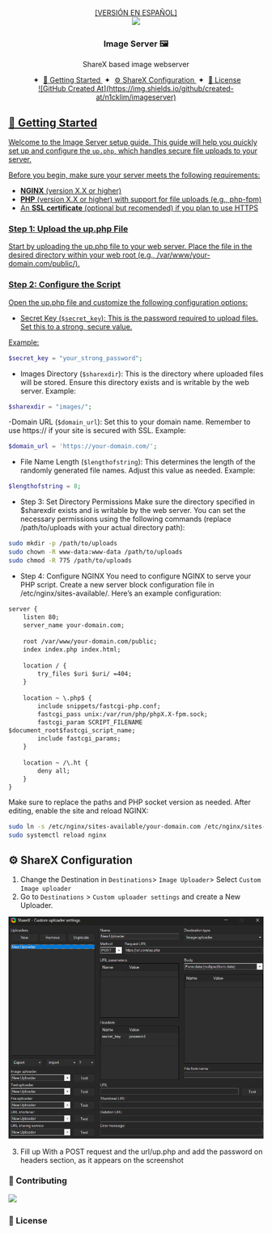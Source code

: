 <div align="center">
<a href="README_es.md">[VERSIÓN EN ESPAÑOL]</a>
</div>

<div align="center">
<img src="https://s3.amazonaws.com/pix.iemoji.com/images/emoji/apple/ios-12/256/framed-picture.png" height="50px" width="auto" /> 
<h3>
 Image Server 🖼️
</h3>
  <p>ShareX based image webserver</p>
</div>

<div align="center">
    <span>&nbsp;✦&nbsp;</span>
    <a href="#-getting-started">
        🚀 Getting Started
    </a>
    <span>&nbsp;✦&nbsp;</span>
    <a href="#-sharex-configuration">
        ⚙️ ShareX Configuration
    </a>
    <span>&nbsp;✦&nbsp;</span>
    <a href="#-license">
        📜 License
</div>

<div align="center">![GitHub Created At](https://img.shields.io/github/created-at/n1cklim/imageserver)</div>

## 🚀 Getting Started


Welcome to the Image Server setup guide. This guide will help you quickly set up and configure the `up.php`, which handles secure file uploads to your server.

Before you begin, make sure your server meets the following requirements:

- **NGINX** (version X.X or higher)
- **PHP** (version X.X or higher) with support for file uploads (e.g., php-fpm)
- An **SSL certificate** (optional but recomended) if you plan to use HTTPS

### Step 1: Upload the up.php File
Start by uploading the up.php file to your web server. Place the file in the desired directory within your web root (e.g., /var/www/your-domain.com/public/).

### Step 2: Configure the Script
Open the up.php file and customize the following configuration options:

- Secret Key (`$secret_key`):
This is the password required to upload files. Set this to a strong, secure value.

Example:
```php
$secret_key = "your_strong_password";
```

- Images Directory (`$sharexdir`):
This is the directory where uploaded files will be stored. Ensure this directory exists and is writable by the web server.
Example:
```php
$sharexdir = "images/";
```

-Domain URL (`$domain_url`):
Set this to your domain name. Remember to use https:// if your site is secured with SSL.
Example:
```php
$domain_url = 'https://your-domain.com/';
```

- File Name Length (`$lengthofstring`):
This determines the length of the randomly generated file names. Adjust this value as needed.
Example:
```php
$lengthofstring = 8;
```

- Step 3: Set Directory Permissions
Make sure the directory specified in $sharexdir exists and is writable by the web server. You can set the necessary permissions using the following commands (replace /path/to/uploads with your actual directory path):

```bash
sudo mkdir -p /path/to/uploads
sudo chown -R www-data:www-data /path/to/uploads
sudo chmod -R 775 /path/to/uploads
```

- Step 4: Configure NGINX
You need to configure NGINX to serve your PHP script. Create a new server block configuration file in /etc/nginx/sites-available/. Here’s an example configuration:

```nginx
server {
    listen 80;
    server_name your-domain.com;

    root /var/www/your-domain.com/public;
    index index.php index.html;

    location / {
        try_files $uri $uri/ =404;
    }

    location ~ \.php$ {
        include snippets/fastcgi-php.conf;
        fastcgi_pass unix:/var/run/php/phpX.X-fpm.sock;
        fastcgi_param SCRIPT_FILENAME $document_root$fastcgi_script_name;
        include fastcgi_params;
    }

    location ~ /\.ht {
        deny all;
    }
}
```
Make sure to replace the paths and PHP socket version as needed. After editing, enable the site and reload NGINX:

```bash
sudo ln -s /etc/nginx/sites-available/your-domain.com /etc/nginx/sites-enabled/
sudo systemctl reload nginx
```

## ⚙️ ShareX Configuration

1. Change the Destination in `Destinations`> `Image Uploader`> Select `Custom Image uploader`
2. Go to `Destinations` > `Custom uploader settings` and create a New Uploader.

![alt text](screenshot.png)

3. Fill up With a POST request and the url/up.php and add the password on headers section, as it appears on the screenshot


### 🤝 Contributing

<a href="https://github.com/n1cklim/imageserver/graphs/contributors">
  <img src="https://contrib.rocks/image?repo=n1cklim/imageserver" />
</a>

### 📜 License


